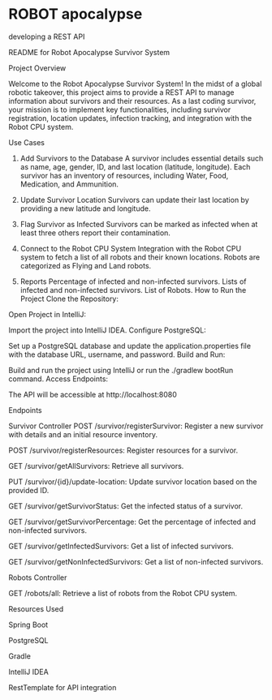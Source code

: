 # ROBOT apocalypse
 developing a REST API 

README for Robot Apocalypse Survivor System

Project Overview

Welcome to the Robot Apocalypse Survivor System! In the midst of a global robotic takeover, this project aims to provide a REST API to manage information about survivors and their resources. As a last coding survivor, your mission is to implement key functionalities, including survivor registration, location updates, infection tracking, and integration with the Robot CPU system.

Use Cases
1. Add Survivors to the Database
A survivor includes essential details such as name, age, gender, ID, and last location (latitude, longitude).
Each survivor has an inventory of resources, including Water, Food, Medication, and Ammunition.

3. Update Survivor Location
Survivors can update their last location by providing a new latitude and longitude.

5. Flag Survivor as Infected
Survivors can be marked as infected when at least three others report their contamination.

7. Connect to the Robot CPU System
Integration with the Robot CPU system to fetch a list of all robots and their known locations. Robots are categorized as Flying and Land robots.

9. Reports
Percentage of infected and non-infected survivors.
Lists of infected and non-infected survivors.
List of Robots.
How to Run the Project
Clone the Repository:



Open Project in IntelliJ:

Import the project into IntelliJ IDEA.
Configure PostgreSQL:

Set up a PostgreSQL database and update the application.properties file with the database URL, username, and password.
Build and Run:

Build and run the project using IntelliJ or run the ./gradlew bootRun command.
Access Endpoints:

The API will be accessible at http://localhost:8080

Endpoints

Survivor Controller
POST /survivor/registerSurvivor:
Register a new survivor with details and an initial resource inventory.

POST /survivor/registerResources:
Register resources for a survivor.

GET /survivor/getAllSurvivors:
Retrieve all survivors.

PUT /survivor/{id}/update-location:
Update survivor location based on the provided ID.

GET /survivor/getSurvivorStatus:
Get the infected status of a survivor.

GET /survivor/getSurvivorPercentage:
Get the percentage of infected and non-infected survivors.

GET /survivor/getInfectedSurvivors:
Get a list of infected survivors.

GET /survivor/getNonInfectedSurvivors:
Get a list of non-infected survivors.

Robots Controller

GET /robots/all:
Retrieve a list of robots from the Robot CPU system.

Resources Used

Spring Boot

PostgreSQL

Gradle

IntelliJ IDEA

RestTemplate for API integration

